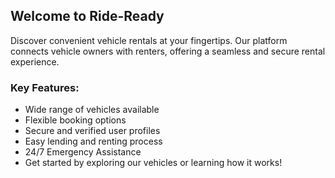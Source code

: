 
## Welcome to Ride-Ready
Discover convenient vehicle rentals at your fingertips. Our platform connects vehicle owners with renters, offering a seamless and secure rental experience.

### Key Features:

- Wide range of vehicles available
- Flexible booking options
- Secure and verified user profiles
- Easy lending and renting process
- 24/7 Emergency Assistance
- Get started by exploring our vehicles or learning how it works!